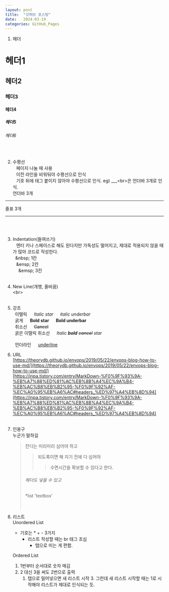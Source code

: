 ```yaml
---
layout: post
title:  "깃허브 포스팅"
date:   2024-03-19
categories: GitHub_Pages
---
```


1. 헤더 <br>
# 헤더1
## 헤더2
### 헤더3
#### 헤더4
##### 헤더5
###### 헤더6 
<br>

2. 수평선 <br>
  &ensp; 페이지 나눌 때 사용 <br>
  &ensp; 이전 라인을 비워둬야 수평선으로 인식 <br>
  &ensp; 기호 뒤에 태그 붙이지 않아야 수평선으로 인식. eg) ___&lt;br&gt;은 언더바 3개로 인식. <br>
  언더바 3개 <br>
  
  ___ 
  줄표 3개 <br>
  
  ---
  
  <br><br>

3. Indentation(들여쓰기) <br>
  &ensp; 엔터 키나 스페이스로 해도 된다지만 가독성도 떨어지고, 제대로 적용되지 않을 때가 많아 코드로 작성한다.<br>
  &nbsp; &amp;nbsp; 1칸 <br> 
  &ensp; &amp;ensp; 2칸 <br>
  &emsp; &amp;emsp; 3칸 <br><br>


4. New Line(개행, 줄바꿈) <br>
  &lt;br&gt; <br><br>


5. 강조 <br>
  &ensp;이탤릭 &emsp; *Italic star* &emsp; _italic underbar_ <br>
  &ensp;굵게 &emsp; **Bold star** &emsp; __Bold underbar__ <br>
  &ensp;취소선 &emsp; ~~Cancel~~ <br>
  &ensp;굵은 이탤릭 취소선 &emsp; *Italic **bold** ~~cancel~~ star* <br><br>
  &ensp;언더라인 &emsp; <ins>underline</ins>
  

6. URL <br>
   [https://theorydb.github.io/envops/2019/05/22/envops-blog-how-to-use-md/](https://theorydb.github.io/envops/2019/05/22/envops-blog-how-to-use-md/) <br>
   [https://inpa.tistory.com/entry/MarkDown-%F0%9F%93%9A-%EB%A7%88%ED%81%AC%EB%8B%A4%EC%9A%B4-%EB%AC%B8%EB%B2%95-%F0%9F%92%AF-%EC%A0%95%EB%A6%AC#headers_%ED%97%A4%EB%8D%94](https://inpa.tistory.com/entry/MarkDown-%F0%9F%93%9A-%EB%A7%88%ED%81%AC%EB%8B%A4%EC%9A%B4-%EB%AC%B8%EB%B2%95-%F0%9F%92%AF-%EC%A0%95%EB%A6%AC#headers_%ED%97%A4%EB%8D%94) <br><br>


7. 인용구 <br>
   누군가 말하길
   > 잔디는 미리미리 심어야 하고
   > > 되도록이면 해 지기 전에 다 심어야
   > > > 수면시간을 확보할 수 있다고 한다.
   > ###### 헤더도 넣을 수 있고
   > *list
   > 'textbox'      
   <br><br>

8. 리스트 <br>
   Unordered List
   * 기호는 * + - 3가지
     - 리스트 작성할 때는 br 태그 조심
       - 탭으로 미는 게 편함.

   Ordered List
   1. 1번부터 순서대로 숫자 매김
   3. 2 대신 3을 써도 2번으로 출력
      1. 탭으로 밀어넣으면 새 리스트 시작
         3. 그런데 새 리스트 시작할 때는 1로 시작해야 리스트가 제대로 인식되는 듯.
